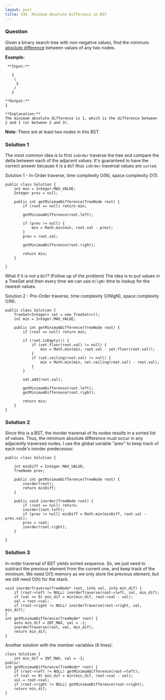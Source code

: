 ```yaml
---
layout: post
title: 530. Minimum Absolute Difference in BST
---
```

### Question
Given a binary search tree with non-negative values, find the minimum
[absolute difference](https://en.wikipedia.org/wiki/Absolute_difference)
between values of any two nodes.

 **Example:**

    
    
     **Input:**
    
       1
        \
         3
        /
       2
    
    **Output:**
    1
    
    **Explanation:**
    The minimum absolute difference is 1, which is the difference between 2 and 1 (or between 2 and 3).
    



 **Note:** There are at least two nodes in this BST.

### Solution 1
The most common idea is to first `inOrder` traverse the tree and compare the
delta between each of the adjacent values. It's guaranteed to have the correct
answer because it is a `BST` thus `inOrder` traversal values are `sorted`.

Solution 1 - In-Order traverse, time complexity O(N), space complexity O(1).

    
    
    public class Solution {
        int min = Integer.MAX_VALUE;
        Integer prev = null;
        
        public int getMinimumDifference(TreeNode root) {
            if (root == null) return min;
            
            getMinimumDifference(root.left);
            
            if (prev != null) {
                min = Math.min(min, root.val - prev);
            }
            prev = root.val;
            
            getMinimumDifference(root.right);
            
            return min;
        }
        
    }
    

What if it is not a `BST`? (Follow up of the problem) The idea is to put
values in a TreeSet and then every time we can use `O(lgN)` time to lookup for
the nearest values.

Solution 2 - Pre-Order traverse, time complexity O(NlgN), space complexity
O(N).

    
    
    public class Solution {
        TreeSet<Integer> set = new TreeSet<>();
        int min = Integer.MAX_VALUE;
        
        public int getMinimumDifference(TreeNode root) {
            if (root == null) return min;
            
            if (!set.isEmpty()) {
                if (set.floor(root.val) != null) {
                    min = Math.min(min, root.val - set.floor(root.val));
                }
                if (set.ceiling(root.val) != null) {
                    min = Math.min(min, set.ceiling(root.val) - root.val);
                }
            }
            
            set.add(root.val);
            
            getMinimumDifference(root.left);
            getMinimumDifference(root.right);
            
            return min;
        }
    }
    


### Solution 2
Since this is a BST, the inorder traversal of its nodes results in a sorted
list of values. Thus, the minimum absolute difference must occur in any
adjacently traversed nodes. I use the global variable "prev" to keep track of
each node's inorder predecessor.

    
    
    public class Solution {
        
        int minDiff = Integer.MAX_VALUE;
        TreeNode prev;
        
        public int getMinimumDifference(TreeNode root) {
            inorder(root);
            return minDiff;
        }
        
        public void inorder(TreeNode root) {
            if (root == null) return;
            inorder(root.left);
            if (prev != null) minDiff = Math.min(minDiff, root.val - prev.val);
            prev = root;
            inorder(root.right);
        }
    
    }
    


### Solution 3
In-order traversal of BST yields sorted sequence. So, we just need to subtract
the previous element from the current one, and keep track of the minimum. We
need O(1) memory as we only store the previous element, but we still need O(h)
for the stack.

    
    
    void inorderTraverse(TreeNode* root, int& val, int& min_dif) {
        if (root->left != NULL) inorderTraverse(root->left, val, min_dif);
        if (val >= 0) min_dif = min(min_dif, root->val - val);
        val = root->val;
        if (root->right != NULL) inorderTraverse(root->right, val, min_dif);
    }
    int getMinimumDifference(TreeNode* root) {
        auto min_dif = INT_MAX, val = -1;
        inorderTraverse(root, val, min_dif);
        return min_dif;
    }
    

Another solution with the member variables (6 lines):

    
    
    class Solution {
        int min_dif = INT_MAX, val = -1;
    public:
    int getMinimumDifference(TreeNode* root) {
        if (root->left != NULL) getMinimumDifference(root->left);
        if (val >= 0) min_dif = min(min_dif, root->val - val);
        val = root->val;
        if (root->right != NULL) getMinimumDifference(root->right);
        return min_dif;
    }
    



